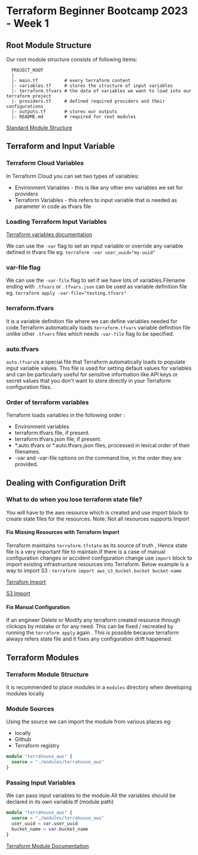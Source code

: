 # Terraform Beginner Bootcamp 2023 - Week 1

## Root Module Structure

Our root module structure consists of following items:

```
  PROJECT_ROOT
  | 
  |- main.tf          # every terraform content
  |- variables.tf     # stores the structure of input variables
  |- terraform.tfvars # the data of variables we want to load into our terraform project
  |- providers.tf     # defined required providers and their configurations
  |- outputs.tf       # stores our outputs
  |- README.md        # required for root modules

```

[Standard Module Structure](https://developer.hashicorp.com/terraform/language/modules/develop/structure)

## Terraform and Input Variable

### Terraform Cloud Variables

In Terraform Cloud you can set two types of variables:
 - Environment Variables - this is like any other env variables we set for providers
 - Terraform Variables - this refers to input variable that is needed as parameter in code as tfvars file

### Loading Terraform Input Variables

[Terraform variables documentation](https://developer.hashicorp.com/terraform/language/values/variables)

We can use the `-var` flag to set an input variable or override any variable defined in tfvars file eg. `terraform -var user_uuid="my-uuid"`

### var-file flag

We can use the `-var-file` flag to set if we have lots of variables.Filename ending with `.tfvars` or `.tfvars.json` can be used as variable definition file 
eg. `terraform apply -var-file="testing.tfvars"`

### terraform.tfvars

It is a variable definition file where we can define variables needed for code.Terraform automatically loads `terraform.tfvars` variable definition file unlike other `.tfvars` files which needs `-var-file` flag to be specified.

### auto.tfvars

 `auto.tfvars`is a special file that Terraform automatically loads to populate input variable values. This file is used for setting default values for variables and can be particularly useful for sensitive information like API keys or secret values that you don't want to store directly in your Terraform configuration files.

### Order of terraform variables

Terraform loads variables in the following order :
- Environment variables
- terraform.tfvars file, if present.
- terraform.tfvars.json file, if present.
- *.auto.tfvars or *.auto.tfvars.json files, processed in lexical order of their filenames.
- -var and -var-file options on the command line, in the order they are provided.

## Dealing with Configuration Drift

### What to do when you lose terraform state file?

You will have to the aws resource which is created and use import block to create state files for the resources.
Note: Not all resources supports Import

#### Fix Missing Resources with Terraform Import

Terraform maintains `terraform.tfstate` as its source of truth , Hence state file is a very important file to maintain.If there is a case of manual configuration changes or accident configuration change use `import` block to import existing infrastructure resources into Terraform. Below example is a way to import S3 :
`terraform import aws_s3_bucket.bucket bucket-name`

[Terrafom Import](https://developer.hashicorp.com/terraform/cli/import)

[S3 Import](https://registry.terraform.io/providers/hashicorp/aws/latest/docs/resources/s3_bucket#import)

#### Fix Manual Configuration

If an engineer Delete or Modify any terraform created resource through clickops by mistake or for any need. This can be fixed / recreated by running the `terraform apply` again . This is possible because terraform always refers state file and it fixes any configuration drift happened.

## Terraform Modules

### Terraform Module Structure

It is recommended to place modules in a `modules` directory when developing modules locally

### Module Sources

Using the source we can import the module from various places eg:
- locally
- Github
- Terraform registry

```tf
module "terrahouse_aws" {
  source = "./modules/terrahouse_aws"
}
```

### Passing Input Variables

We can pass input variables to the module.All the variables should be declared in its own variable.tf (module path)

```tf
module "terrahouse_aws" {
  source = "./modules/terrahouse_aws"
  user_uuid = var.user_uuid
  bucket_name = var.bucket_name
}
```
[Terraform Module Documentation](https://developer.hashicorp.com/terraform/language/modules/sources#local-paths)
